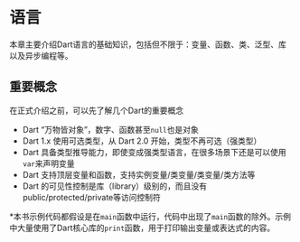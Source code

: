 # 语言

本章主要介绍Dart语言的基础知识，包括但不限于：变量、函数、类、泛型、库以及异步编程等。

## 重要概念

在正式介绍之前，可以先了解几个Dart的重要概念

* Dart “万物皆对象”，数字、函数甚至`null`也是对象
* Dart 1.x 使用可选类型，从 Dart 2.0 开始，类型不再可选（强类型）
* Dart 具备类型推导能力，即使变成强类型语言，在很多场景下还是可以使用`var`来声明变量
* Dart 支持顶层变量和函数，支持实例变量/类变量/类变量/类方法等
* Dart 的可见性控制是库（library）级别的，而且没有public/protected/private等访问控制符



\*本书示例代码都假设是在`main`函数中运行，代码中出现了`main`函数的除外。示例中大量使用了Dart核心库的`print`函数，用于打印输出变量或表达式的内容。

